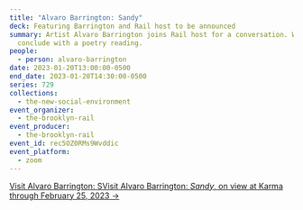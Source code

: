 ```yaml
---
title: "Alvaro Barrington: Sandy"
deck: Featuring Barrington and Rail host to be announced
summary: Artist Alvaro Barrington joins Rail host for a conversation. We
  conclude with a poetry reading.
people:
  - person: alvaro-barrington
date: 2023-01-20T13:00:00-0500
end_date: 2023-01-20T14:30:00-0500
series: 729
collections:
  - the-new-social-environment
event_organizer:
  - the-brooklyn-rail
event_producer:
  - the-brooklyn-rail
event_id: rec5OZ0RMs9Wvddic
event_platform:
  - zoom
---
```

[V﻿isit Alvaro Barrington: S](https://www.antonkerngallery.com/exhibitions/409-alvaro-barrington-oh-sandy-why-did-you-leave-me-all/)[V﻿isit Alvaro Barrington: *Sandy*, on view at Karma through February 25, 2023 →](https://karmakarma.org/exhibitions/alvaro-barrington-ny-2023/)